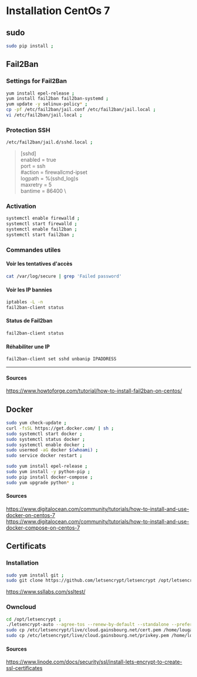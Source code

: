 # Installation CentOs 7

## <a name="sudo"></a> sudo

```bash
sudo pip install ;
```

## <a name="Fail2Ban"></a> Fail2Ban

### Settings for Fail2Ban
```bash
yum install epel-release ;
yum install fail2ban fail2ban-systemd ;
yum update -y selinux-policy* ;
cp -pf /etc/fail2ban/jail.conf /etc/fail2ban/jail.local ;
vi /etc/fail2ban/jail.local ;
```

### Protection SSH
```bash
/etc/fail2ban/jail.d/sshd.local ;
```

> [sshd] \
  enabled = true \
  port = ssh \
  #action = firewallcmd-ipset \
  logpath = %(sshd_log)s \
  maxretry = 5 \
  bantime = 86400 \

### Activation
```bash
systemctl enable firewalld ;
systemctl start firewalld ;
systemctl enable fail2ban ;
systemctl start fail2ban ;
```

### Commandes utiles
#### Voir les tentatives d'accès
```bash
cat /var/log/secure | grep 'Failed password'
```
#### Voir les IP bannies
```bash
iptables -L -n
fail2ban-client status
```
#### Status de Fail2ban
```bash
fail2ban-client status
```
#### Réhabiliter une IP
```bash
fail2ban-client set sshd unbanip IPADDRESS
```
***
#### Sources
https://www.howtoforge.com/tutorial/how-to-install-fail2ban-on-centos/


## <a name="Docker"></a> Docker

```bash
sudo yum check-update ;
curl -fsSL https://get.docker.com/ | sh ;
sudo systemctl start docker ;
sudo systemctl status docker ;
sudo systemctl enable docker ;
sudo usermod -aG docker $(whoami) ;
sudo service docker restart ;

sudo yum install epel-release ;
sudo yum install -y python-pip ;
sudo pip install docker-compose ;
sudo yum upgrade python* ;
```
#### Sources
https://www.digitalocean.com/community/tutorials/how-to-install-and-use-docker-on-centos-7
https://www.digitalocean.com/community/tutorials/how-to-install-and-use-docker-compose-on-centos-7

## <a name="Certificats"></a> Certificats

### Installation
```bash
sudo yum install git ;
sudo git clone https://github.com/letsencrypt/letsencrypt /opt/letsencrypt ;
```
https://www.ssllabs.com/ssltest/

### Owncloud
```bash
cd /opt/letsencrypt ;
./letsencrypt-auto --agree-tos --renew-by-default --standalone --preferred-challenges http-01 --http-01-port 80 certonly -d cloud.gainsbourg.net --email letsencrypt@gainsbourg.net ;
sudo cp /etc/letsencrypt/live/cloud.gainsbourg.net/cert.pem /home/lougaou/dockers/dockers-data/owncloud/data/certs/ssl-cert.crt ;
sudo cp /etc/letsencrypt/live/cloud.gainsbourg.net/privkey.pem /home/lougaou/dockers/dockers-data/owncloud/data/certs/ssl-cert.key ;
```

#### Sources
https://www.linode.com/docs/security/ssl/install-lets-encrypt-to-create-ssl-certificates
